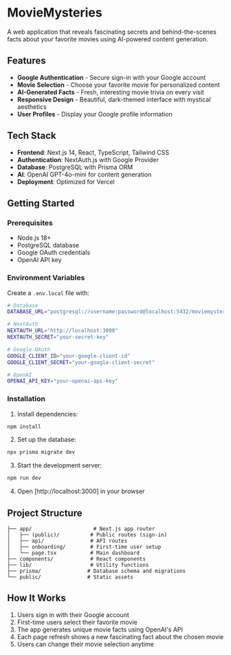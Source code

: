 # MovieMysteries

A web application that reveals fascinating secrets and behind-the-scenes facts about your favorite movies using AI-powered content generation.

## Features

- **Google Authentication** - Secure sign-in with your Google account
- **Movie Selection** - Choose your favorite movie for personalized content
- **AI-Generated Facts** - Fresh, interesting movie trivia on every visit
- **Responsive Design** - Beautiful, dark-themed interface with mystical aesthetics
- **User Profiles** - Display your Google profile information

## Tech Stack

- **Frontend**: Next.js 14, React, TypeScript, Tailwind CSS
- **Authentication**: NextAuth.js with Google Provider
- **Database**: PostgreSQL with Prisma ORM
- **AI**: OpenAI GPT-4o-mini for content generation
- **Deployment**: Optimized for Vercel

## Getting Started

### Prerequisites

- Node.js 18+ 
- PostgreSQL database
- Google OAuth credentials
- OpenAI API key

### Environment Variables

Create a `.env.local` file with:

```bash
# Database
DATABASE_URL="postgresql://username:password@localhost:5432/moviemysteries"

# NextAuth
NEXTAUTH_URL="http://localhost:3000"
NEXTAUTH_SECRET="your-secret-key"

# Google OAuth
GOOGLE_CLIENT_ID="your-google-client-id"
GOOGLE_CLIENT_SECRET="your-google-client-secret"

# OpenAI
OPENAI_API_KEY="your-openai-api-key"
```

### Installation

1. Install dependencies:
```bash
npm install
```

2. Set up the database:
```bash
npx prisma migrate dev
```

3. Start the development server:
```bash
npm run dev
```

4. Open [http://localhost:3000] in your browser

## Project Structure

```
├── app/                    # Next.js app router
│   ├── (public)/          # Public routes (sign-in)
│   ├── api/               # API routes
│   ├── onboarding/        # First-time user setup
│   └── page.tsx           # Main dashboard
├── components/            # React components
├── lib/                   # Utility functions
├── prisma/               # Database schema and migrations
└── public/               # Static assets
```

## How It Works

1. Users sign in with their Google account
2. First-time users select their favorite movie
3. The app generates unique movie facts using OpenAI's API
4. Each page refresh shows a new fascinating fact about the chosen movie
5. Users can change their movie selection anytime
